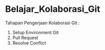 # Belajar_Kolaborasi_Git
Tahapan Pengerjaan Kolaborasi Git :
1. Setup Environment Git
2. Pull Request
3. Resolve Conflict
